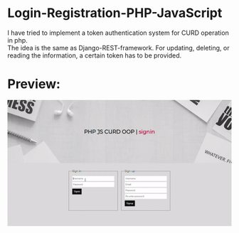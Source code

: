 # Login-Registration-PHP-JavaScript
I have tried to implement a token authentication system for CURD operation in php. <br>
The idea is the same as Django-REST-framework. For updating, deleting, or reading the information, a certain token has to be provided.
# Preview:
![](GIF/home.gif)
